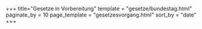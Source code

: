 +++
title="Gesetze in Vorbereitung"
template = "gesetze/bundestag.html"
paginate_by = 10
page_template = "gesetzesvorgang.html"
sort_by = "date"
+++